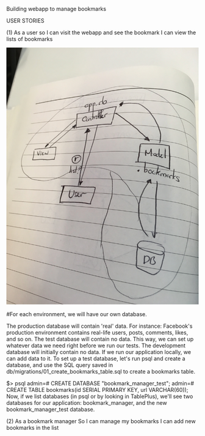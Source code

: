 Building webapp to manage bookmarks

USER STORIES

(1) As a user
so I can visit the webapp and see the bookmark
I can view the lists of bookmarks

![domain model](./images/model_1.jpeg)


#For each environment, we will have our own database.

The production database will contain 'real' data. For instance: Facebook's production environment contains real-life users, posts, comments, likes, and so on.
The test database will contain no data. This way, we can set up whatever data we need right before we run our tests.
The development database will initially contain no data. If we run our application locally, we can add data to it.
To set up a test database, let's run psql and create a database, and use the SQL query saved in db/migrations/01_create_bookmarks_table.sql to create a bookmarks table.

$> psql
admin=# CREATE DATABASE "bookmark_manager_test";
admin=# CREATE TABLE bookmarks(id SERIAL PRIMARY KEY, url VARCHAR(60));
Now, if we list databases (in psql or by looking in TablePlus), we'll see two databases for our application: bookmark_manager, and the new bookmark_manager_test database.

(2) As a bookmark manager
So I can manage my bookmarks
I can add new bookmarks in the list 
